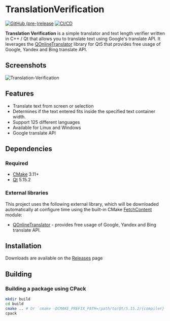 # TranslationVerification

[![GitHub (pre-)release](https://img.shields.io/github/release/pennyfea/TranslationVerification/all.svg)](https://github.com/pennyfea/TranslationVerification/releases/tag/v1.0.0)
[![CI/CD](https://github.com/pennyfea/TranslationVerification/actions/workflows/build.yml/badge.svg?branch=main)](https://github.com/pennyfea/TranslationVerification/actions/workflows/build.yml)

 **Translation Verification** is a simple translator and text length verifier written in C++ / Qt that allows you to translate text using Google's translate API. It leverages the [QOnlineTranslator](https://github.com/crow-translate/QOnlineTranslator) library for Qt5 that provides free usage of Google, Yandex and Bing translate API.
 
## Screenshots

![Translation-Verification](https://user-images.githubusercontent.com/22165430/133140778-cf9747e0-7326-445d-9daa-ead9612352fd.png)
 
## Features

- Translate text from screen or selection
- Determines if the text entered fits inside the specified text container width.
- Support 125 different languages
- Available for Linux and Windows
- Google translate API

## Dependencies

### Required

- [CMake](https://cmake.org) 3.11+
- [Qt](https://www.qt.io) 5.15.2

### External libraries

This project uses the following external library, which will be downloaded automatically at configure time using the built-in CMake [FetchContent](https://cmake.org/cmake/help/latest/module/FetchContent.html) module:

- [QOnlineTranslator](https://github.com/crow-translate/QOnlineTranslator) - provides free usage of Google, Yandex and Bing translate API.

## Installation

Downloads are available on the [Releases](https://github.com/pennyfea/TranslationVerification/releases/tag/v1.0.0) page

## Building

### Building a package using CPack

```bash
mkdir build
cd build
cmake .. # Or `cmake -DCMAKE_PREFIX_PATH=/path/to/Qt/5.15.2/{compiler} ..`
cpack
```

